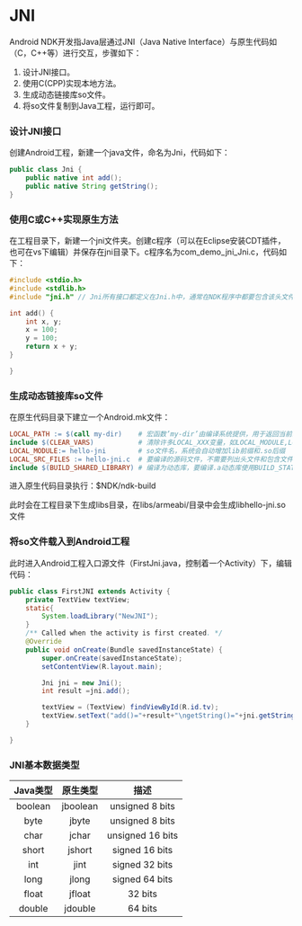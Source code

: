 JNI
===

Android NDK开发指Java层通过JNI（Java Native Interface）与原生代码如（C，C++等）进行交互，步骤如下：

1. 设计JNI接口。
2. 使用C(CPP)实现本地方法。
3. 生成动态链接库so文件。
4. 将so文件复制到Java工程，运行即可。


### 设计JNI接口
创建Android工程，新建一个java文件，命名为Jni，代码如下：

```java
public class Jni {
    public native int add();
    public native String getString();
}
```

### 使用C或C++实现原生方法
在工程目录下，新建一个jni文件夹。创建c程序（可以在Eclipse安装CDT插件，也可在vs下编辑）并保存在jni目录下。c程序名为com_demo_jni_Jni.c，代码如下：

```c
#include <stdio.h>
#include <stdlib.h>
#include "jni.h" // Jni所有接口都定义在Jni.h中，通常在NDK程序中都要包含该头文件

int add() {
    int x, y;
    x = 100;
    y = 100;
    return x + y;
}

}
```

### 生成动态链接库so文件

在原生代码目录下建立一个Android.mk文件：

```makefile
LOCAL_PATH := $(call my-dir)    # 宏函数’my-dir’由编译系统提供，用于返回当前路径，以便查找源文件
include $(CLEAR_VARS)           # 清除许多LOCAL_XXX变量，如LOCAL_MODULE,LOCAL_SRC_FILES等
LOCAL_MODULE:= hello-jni        # so文件名，系统会自动增加lib前缀和.so后缀
LOCAL_SRC_FILES := hello-jni.c  # 要编译的源码文件，不需要列出头文件和包含文件，系统自动加入依赖文件
include $(BUILD_SHARED_LIBRARY) # 编译为动态库，要编译.a动态库使用BUILD_STATIC_LIBRARY
```

进入原生代码目录执行：$NDK/ndk-build

此时会在工程目录下生成libs目录，在libs/armeabi/目录中会生成libhello-jni.so文件

### 将so文件载入到Android工程

此时进入Android工程入口源文件（FirstJni.java，控制着一个Activity）下，编辑代码：
```java
public class FirstJNI extends Activity {
    private TextView textView;
    static{
        System.loadLibrary("NewJNI");
    }
    /** Called when the activity is first created. */
    @Override
    public void onCreate(Bundle savedInstanceState) {
        super.onCreate(savedInstanceState);
        setContentView(R.layout.main);

        Jni jni = new Jni();
        int result =jni.add();

        textView = (TextView) findViewById(R.id.tv);
        textView.setText("add()="+result+"\ngetString()="+jni.getString());
    }

}
```

### JNI基本数据类型

|  Java类型  |    原生类型    |    描述  |
|:---------:|:-------------:|:--------:|
| boolean   | jboolean   | unsigned 8 bits
| byte   | jbyte   | unsigned 8 bits
| char   | jchar   | unsigned 16 bits
| short   | jshort   | signed 16 bits
| int   | jint   | signed 32 bits
| long   | jlong   | signed 64 bits
| float   | jfloat   | 32 bits
| double   | jdouble   | 64 bits
